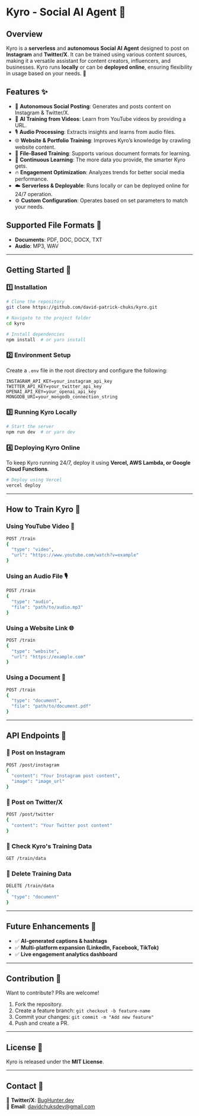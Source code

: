 # Kyro - Social AI Agent 🤖

## Overview

Kyro is a **serverless** and **autonomous Social AI Agent** designed to post on **Instagram** and **Twitter/X**. It can be trained using various content sources, making it a versatile assistant for content creators, influencers, and businesses. Kyro runs **locally** or can be **deployed online**, ensuring flexibility in usage based on your needs. 🚀

## Features ✨

- 📢 **Autonomous Social Posting**: Generates and posts content on Instagram & Twitter/X.
- 🎥 **AI Training from Videos**: Learn from YouTube videos by providing a URL.
- 🎙️ **Audio Processing**: Extracts insights and learns from audio files.
- 🌐 **Website & Portfolio Training**: Improves Kyro’s knowledge by crawling website content.
- 📄 **File-Based Training**: Supports various document formats for learning.
- 🧠 **Continuous Learning**: The more data you provide, the smarter Kyro gets.
- 🔥 **Engagement Optimization**: Analyzes trends for better social media performance.
- ☁️ **Serverless & Deployable**: Runs locally or can be deployed online for 24/7 operation.
- ⚙️ **Custom Configuration**: Operates based on set parameters to match your needs.

## Supported File Formats 📂

- **Documents**: PDF, DOC, DOCX, TXT
- **Audio**: MP3, WAV

---

## Getting Started 🚀

### 1️⃣ Installation

```sh
# Clone the repository
git clone https://github.com/david-patrick-chuks/kyro.git

# Navigate to the project folder
cd kyro

# Install dependencies
npm install  # or yarn install
```

### 2️⃣ Environment Setup

Create a `.env` file in the root directory and configure the following:

```env
INSTAGRAM_API_KEY=your_instagram_api_key
TWITTER_API_KEY=your_twitter_api_key
OPENAI_API_KEY=your_openai_api_key
MONGODB_URI=your_mongodb_connection_string
```

### 3️⃣ Running Kyro Locally

```sh
# Start the server
npm run dev  # or yarn dev
```

### 4️⃣ Deploying Kyro Online

To keep Kyro running 24/7, deploy it using **Vercel, AWS Lambda, or Google Cloud Functions**.

```sh
# Deploy using Vercel
vercel deploy
```

---

## How to Train Kyro 🧠

### Using YouTube Video 🎥

```sh
POST /train
{
  "type": "video",
  "url": "https://www.youtube.com/watch?v=example"
}
```

### Using an Audio File 🎙️

```sh
POST /train
{
  "type": "audio",
  "file": "path/to/audio.mp3"
}
```

### Using a Website Link 🌐

```sh
POST /train
{
  "type": "website",
  "url": "https://example.com"
}
```

### Using a Document 📄

```sh
POST /train
{
  "type": "document",
  "file": "path/to/document.pdf"
}
```

---

## API Endpoints 📡

### 🔹 Post on Instagram

```sh
POST /post/instagram
{
  "content": "Your Instagram post content",
  "image": "image_url"
}
```

### 🔹 Post on Twitter/X

```sh
POST /post/twitter
{
  "content": "Your Twitter post content"
}
```

### 🔹 Check Kyro's Training Data

```sh
GET /train/data
```

### 🔹 Delete Training Data

```sh
DELETE /train/data
{
  "type": "document"
}
```

---

## Future Enhancements 🌟

- ✅ **AI-generated captions & hashtags**
- ✅ **Multi-platform expansion (LinkedIn, Facebook, TikTok)**
- ✅ **Live engagement analytics dashboard**

---

## Contribution 🤝

Want to contribute? PRs are welcome!

1. Fork the repository.
2. Create a feature branch: `git checkout -b feature-name`
3. Commit your changes: `git commit -m "Add new feature"`
4. Push and create a PR.

---

## License 📜

Kyro is released under the **MIT License**.

---

## Contact 📧

💬 **Twitter/X**: [BugHunter.dev](https://twitter.com/davepatty5686)\
💬 **Email**: [davidchuksdev@gmail.com](mailto:davidchuksdev@gmail.com)

